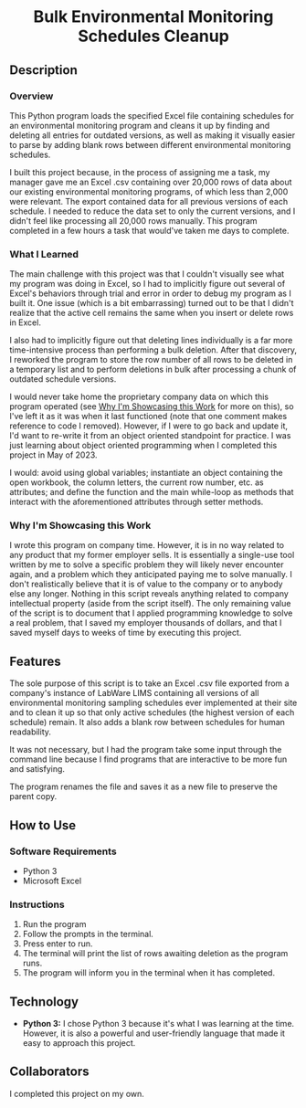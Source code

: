 # <div align="center">Bulk Environmental Monitoring Schedules Cleanup</div>


## Description
### Overview
This Python program loads the specified Excel file containing schedules for an environmental monitoring program and cleans it up by finding and deleting all entries for outdated versions, as well as making it visually easier to parse by adding blank rows between different environmental monitoring schedules.

I built this project because, in the process of assigning me a task, my manager gave me an Excel .csv containing over 20,000 rows of data about our existing environmental monitoring programs, of which less than 2,000 were relevant. The export contained data for all previous versions of each schedule. I needed to reduce the data set to only the current versions, and I didn't feel like processing all 20,000 rows manually. This program completed in a few hours a task that would've taken me days to complete.

### What I Learned
The main challenge with this project was that I couldn't visually see what my program was doing in Excel, so I had to implicitly figure out several of Excel's behaviors through trial and error in order to debug my program as I built it. One issue (which is a bit embarrassing) turned out to be that I didn't realize that the active cell remains the same when you insert or delete rows in Excel.

I also had to implicitly figure out that deleting lines individually is a far more time-intensive process than performing a bulk deletion. After that discovery, I reworked the program to store the row number of all rows to be deleted in a temporary list and to perform deletions in bulk after processing a chunk of outdated schedule versions.

I would never take home the proprietary company data on which this program operated (see [Why I'm Showcasing this Work](#why-im-showcasing-this-work) for more on this), so I've left it as it was when it last functioned (note that one comment makes reference to code I removed). However, if I were to go back and update it, I'd want to re-write it from an object oriented standpoint for practice. I was just learning about object oriented programming when I completed this project in May of 2023.

I would: avoid using global variables; instantiate an object containing the open workbook, the column letters, the current row number, etc. as attributes; and define the function and the main while-loop as methods that interact with the aforementioned attributes through setter methods.

### Why I'm Showcasing this Work
I wrote this program on company time. However, it is in no way related to any product that my former employer sells. It is essentially a single-use tool written by me to solve a specific problem they will likely never encounter again, and a problem which they anticipated paying me to solve manually. I don't realistically believe that it is of value to the company or to anybody else any longer. Nothing in this script reveals anything related to company intellectual property (aside from the script itself). The only remaining value of the script is to document that I applied programming knowledge to solve a real problem, that I saved my employer thousands of dollars, and that I saved myself days to weeks of time by executing this project.


## Features
The sole purpose of this script is to take an Excel .csv file exported from a company's instance of LabWare LIMS containing all versions of all environmental monitoring sampling schedules ever implemented at their site and to clean it up so that only active schedules (the highest version of each schedule) remain. It also adds a blank row between schedules for human readability.

It was not necessary, but I had the program take some input through the command line because I find programs that are interactive to be more fun and satisfying.

The program renames the file and saves it as a new file to preserve the parent copy.


## How to Use
### Software Requirements
* Python 3
* Microsoft Excel

### Instructions
1. Run the program
2. Follow the prompts in the terminal.
3. Press enter to run.
4. The terminal will print the list of rows awaiting deletion as the program runs.
5. The program will inform you in the terminal when it has completed.

## Technology
* **Python 3:** I chose Python 3 because it's what I was learning at the time. However, it is also a powerful and user-friendly language that made it easy to approach this project.


## Collaborators
I completed this project on my own.